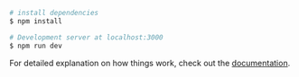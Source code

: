 

```bash
# install dependencies
$ npm install

# Development server at localhost:3000
$ npm run dev

```

For detailed explanation on how things work, check out the [documentation](https://nuxtjs.org).


